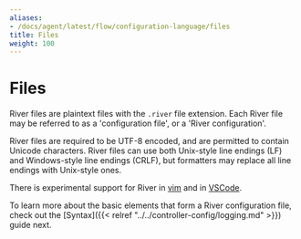 ```yaml
---
aliases:
- /docs/agent/latest/flow/configuration-language/files
title: Files
weight: 100
---
```


# Files

River files are plaintext files with the `.river` file extension. Each River
file may be referred to as a 'configuration file', or a 'River configuration'.

River files are required to be UTF-8 encoded, and are permitted to contain
Unicode characters. River files can use both Unix-style line endings (LF) and
Windows-style line endings (CRLF), but formatters may replace all line endings
with Unix-style ones.

There is experimental support for River in
[vim](https://github.com/rfratto/vim-river) and in
[VSCode](https://github.com/rfratto/vscode-river).

To learn more about the basic elements that form a River configuration file,
check out the [Syntax]({{< relref "../../controller-config/logging.md" >}})
guide next.

